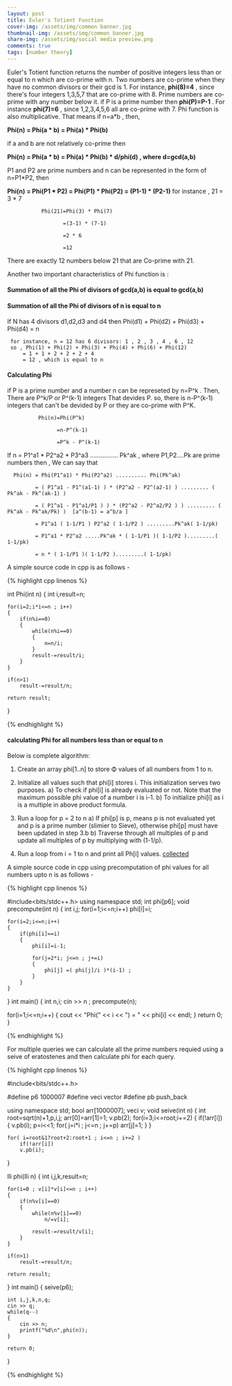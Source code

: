 ```yaml
---
layout: post
title: Euler's Totient Function
cover-img: /assets/img/common banner.jpg
thumbnail-img: /assets/img/common banner.jpg
share-img: /assets/img/social media preview.png
comments: true
tags: [number theory]
---
```

<!-- Google Tag Manager (noscript) -->
<noscript><iframe src="https://www.googletagmanager.com/ns.html?id=GTM-KZRMQJ3"
height="0" width="0" style="display:none;visibility:hidden"></iframe></noscript>
<!-- End Google Tag Manager (noscript) -->

Euler's Totient function returns the number of positive integers less than or equal to n which are co-prime with n. Two numbers are co-prime when they have no common divisors or their gcd is 1. For instance, 
 **phi(8)=4** , since there's four integers 1,3,5,7 that are co-prime with 8. Prime numbers are co-prime with any number below it. if P is a prime number then **phi(P)=P-1** . For instance **phi(7)=6** , since 1,2,3,4,5,6 all are co-prime with 7. 
 Phi function is also multiplicative. That means if n=a*b , then,

**Phi(n) = Phi(a * b) = Phi(a) * Phi(b)**

if a and b are not relatively co-prime then

**Phi(n) = Phi(a * b) = Phi(a) * Phi(b) * d/phi(d) , where d=gcd(a,b)**

P1 and P2 are prime numbers and n can be represented in the form of n=P1*P2, then

**Phi(n) = Phi(P1 * P2) = Phi(P1) * Phi(P2) = (P1-1) * (P2-1)**
for instance , 21 = 3 * 7

               Phi(21)=Phi(3) * Phi(7)
               
                      =(3-1) * (7-1)
                      
                      =2 * 6
                      
                      =12
                      
There are exactly 12 numbers below 21 that are Co-prime with 21.

Another two important characteristics of Phi function is :
#### Summation of all the Phi of divisors of gcd(a,b) is equal to gcd(a,b)
#### Summation of all the Phi of divisors of n is equal to n

If N has 4 divisors d1,d2,d3 and d4 then
Phi(d1) + Phi(d2) + Phi(d3) + Phi(d4) = n

     for instance, n = 12 has 6 divisors: 1 , 2 , 3 , 4 , 6 , 12
     so , Phi(1) + Phi(2) + Phi(3) + Phi(4) + Phi(6) + Phi(12)
         = 1 + 1 + 2 + 2 + 2 + 4
         = 12 , which is equal to n
         
#### Calculating Phi
if P is a prime number and a number n can be represeted by n=P^k . Then, There are P^k/P or P^(k-1) integers That devides P. so, there is n-P^(k-1) integers that can't be devided by P or they are co-prime with P^K.


              Phi(n)=Phi(P^k)
              
                    =n-P^(k-1)
                    
                    =P^k - P^(k-1)
                   
If  n = P1^a1 * P2^a2 * P3^a3 ................ Pk^ak , where P1,P2....Pk are prime numbers then , We can say that

      Phi(n) = Phi(P1^a1) * Phi(P2^a2) .......... Phi(Pk^ak)
      
             = ( P1^a1 - P1^(a1-1) ) * (P2^a2 - P2^(a2-1) ) ......... ( Pk^ak - Pk^(ak-1) )
             
             = ( P1^a1 - P1^a1/P1 ) ) * (P2^a2 - P2^a2/P2 ) ) ......... ( Pk^ak - Pk^ak/Pk) )  [a^(b-1) = a^b/a ]
             
             = P1^a1 ( 1-1/P1 ) P2^a2 ( 1-1/P2 ) .........Pk^ak( 1-1/pk)
             
             = P1^a1 * P2^a2 .....Pk^ak * ( 1-1/P1 )( 1-1/P2 ).........( 1-1/pk)
             
             = n * ( 1-1/P1 )( 1-1/P2 ).........( 1-1/pk)

A simple source code in cpp is as follows -

{% highlight cpp linenos %}

int Phi(int n)
{
    int i,result=n;

    for(i=2;i*i<=n ; i++)
    {
        if(n%i==0)
        {
            while(n%i==0)
            {
                n=n/i;
            }
            result-=result/i;
        }
    }

    if(n>1)
        result-=result/n;

    return result;
}

{% endhighlight %}

#### calculating Phi for all numbers less than or equal to n

Below is complete algorithm:

1) Create an array phi[1..n] to store Φ values of all numbers 
   from 1 to n.  

2) Initialize all values such that phi[i] stores i.  This
   initialization serves two purposes.
   a) To check if phi[i] is already evaluated or not. Note that
      the maximum possible phi value of a number i is i-1.
   b) To initialize phi[i] as i is a multiple in above product
      formula. 

3) Run a loop for p = 2 to n
    a) If phi[p] is p, means p is not evaluated yet and p is a 
       prime number (slimier to Sieve), otherwise phi[p] must 
       have been updated in step 3.b
    b) Traverse through all multiples of p and update all 
       multiples of p by multiplying with (1-1/p).

4) Run a loop from i = 1 to n and print all Ph[i] values.
[collected](https://www.geeksforgeeks.org/eulers-totient-function-for-all-numbers-smaller-than-or-equal-to-n/)

A simple source code in cpp using precomputation of phi values for all numbers upto n is as follows - 

{% highlight cpp linenos %}

#include<bits/stdc++.h>
using namespace std;
int phi[p6];
void precompute(int n)
{
    int i,j;
    for(i=1;i<=n;i++) phi[i]=i;

    for(i=2;i<=n;i++)
    {
        if(phi[i]==i)
        {
            phi[i]=i-1;

            for(j=2*i; j<=n ; j+=i)
            {
                phi[j] =( phi[j]/i )*(i-1) ;
            }
        }
    }
}
int main()
{
   int n,i;
   cin >> n ;
   precompute(n);

   for(i=1;i<=n;i++)
   {
       cout << "Phi(" << i << ") = " <<  phi[i] << endl;
   }
    return 0;
}

{% endhighlight %}


For multiple queries we can calculate all the prime numbers requied using a seive of eratostenes and then calculate phi for each query.

{% highlight cpp linenos %}

#include<bits/stdc++.h>

#define       p6                   1000007
#define       veci                 vector<int>
#define       pb                   push_back

using namespace std;
bool arr[1000007];
veci v;
void seive(int n)
{
    int root=sqrt(n)+1,p,i,j;
    arr[0]=arr[1]=1;
    v.pb(2);
    for(i=3;i<=root;i+=2)
    {
        if(!arr[i])
        {
            v.pb(i);
            p=i<<1;
            for( j=i*i ; j<=n ; j+=p)
                arr[j]=1;
        }
    }

    for( i=root&1?root+2:root+1 ; i<=n ; i+=2 )
        if(!arr[i])
        v.pb(i);
}

lli phi(lli n)
{
    int i,j,k,result=n;

    for(i=0 ; v[i]*v[i]<=n ; i++)
    {
        if(n%v[i]==0)
        {
            while(n%v[i]==0)
                n/=v[i];

            result-=result/v[i];
        }
    }

    if(n>1)
        result-=result/n;

    return result;
}
int main()
{
    seive(p6);

    int i,j,k,n,q;
    cin >> q;
    while(q--)
    {
        cin >> n;
        printf("%d\n",phi(n));
    }
 
    return 0;
} 

{% endhighlight %}                
